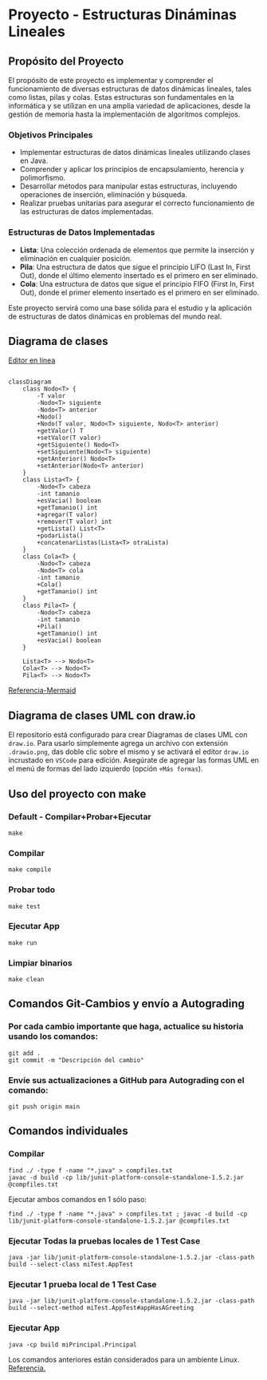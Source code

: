 # Proyecto - Estructuras Dináminas Lineales
## Propósito del Proyecto

El propósito de este proyecto es implementar y comprender el funcionamiento de diversas estructuras de datos dinámicas lineales, tales como listas, pilas y colas. Estas estructuras son fundamentales en la informática y se utilizan en una amplia variedad de aplicaciones, desde la gestión de memoria hasta la implementación de algoritmos complejos.

### Objetivos Principales

- Implementar estructuras de datos dinámicas lineales utilizando clases en Java.
- Comprender y aplicar los principios de encapsulamiento, herencia y polimorfismo.
- Desarrollar métodos para manipular estas estructuras, incluyendo operaciones de inserción, eliminación y búsqueda.
- Realizar pruebas unitarias para asegurar el correcto funcionamiento de las estructuras de datos implementadas.

### Estructuras de Datos Implementadas

- **Lista**: Una colección ordenada de elementos que permite la inserción y eliminación en cualquier posición.
- **Pila**: Una estructura de datos que sigue el principio LIFO (Last In, First Out), donde el último elemento insertado es el primero en ser eliminado.
- **Cola**: Una estructura de datos que sigue el principio FIFO (First In, First Out), donde el primer elemento insertado es el primero en ser eliminado.

Este proyecto servirá como una base sólida para el estudio y la aplicación de estructuras de datos dinámicas en problemas del mundo real.



## Diagrama de clases
[Editor en línea](https://mermaid.live/)

```mermaid

classDiagram
    class Nodo<T> {
        -T valor
        -Nodo<T> siguiente
        -Nodo<T> anterior
        +Nodo()
        +Nodo(T valor, Nodo<T> siguiente, Nodo<T> anterior)
        +getValor() T
        +setValor(T valor)
        +getSiguiente() Nodo<T>
        +setSiguiente(Nodo<T> siguiente)
        +getAnterior() Nodo<T>
        +setAnterior(Nodo<T> anterior)
    }
    class Lista<T> {
        -Nodo<T> cabeza
        -int tamanio
        +esVacia() boolean
        +getTamanio() int
        +agregar(T valor)
        +remover(T valor) int
        +getLista() List<T>
        +podarLista()
        +concatenarListas(Lista<T> otraLista)
    }
    class Cola<T> {
        -Nodo<T> cabeza
        -Nodo<T> cola
        -int tamanio
        +Cola()
        +getTamanio() int
    }
    class Pila<T> {
        -Nodo<T> cabeza
        -int tamanio
        +Pila()
        +getTamanio() int
        +esVacia() boolean
    }
    
    Lista<T> --> Nodo<T>
    Cola<T> --> Nodo<T>
    Pila<T> --> Nodo<T>

```
[Referencia-Mermaid](https://mermaid.js.org/syntax/classDiagram.html)

## Diagrama de clases UML con draw.io
El repositorio está configurado para crear Diagramas de clases UML con ```draw.io```. Para usarlo simplemente agrega un archivo con extensión ```.drawio.png```, das doble clic sobre el mismo y se activará el editor ```draw.io``` incrustado en ```VSCode``` para edición. Asegúrate de agregar las formas UML en el menú de formas del lado izquierdo (opción ```+Más formas```).

## Uso del proyecto con make

### Default - Compilar+Probar+Ejecutar
```
make
```
### Compilar
```
make compile
```
### Probar todo
```
make test
```
### Ejecutar App
```
make run
```
### Limpiar binarios
```
make clean
```
## Comandos Git-Cambios y envío a Autograding

### Por cada cambio importante que haga, actualice su historia usando los comandos:
```
git add .
git commit -m "Descripción del cambio"
```
### Envíe sus actualizaciones a GitHub para Autograding con el comando:
```
git push origin main
```
## Comandos individuales
### Compilar

```
find ./ -type f -name "*.java" > compfiles.txt
javac -d build -cp lib/junit-platform-console-standalone-1.5.2.jar @compfiles.txt
```
Ejecutar ambos comandos en 1 sólo paso:

```
find ./ -type f -name "*.java" > compfiles.txt ; javac -d build -cp lib/junit-platform-console-standalone-1.5.2.jar @compfiles.txt
```


### Ejecutar Todas la pruebas locales de 1 Test Case

```
java -jar lib/junit-platform-console-standalone-1.5.2.jar -class-path build --select-class miTest.AppTest
```
### Ejecutar 1 prueba local de 1 Test Case

```
java -jar lib/junit-platform-console-standalone-1.5.2.jar -class-path build --select-method miTest.AppTest#appHasAGreeting
```
### Ejecutar App
```
java -cp build miPrincipal.Principal
```
Los comandos anteriores están considerados para un ambiente Linux. [Referencia.](https://www.baeldung.com/junit-run-from-command-line)
